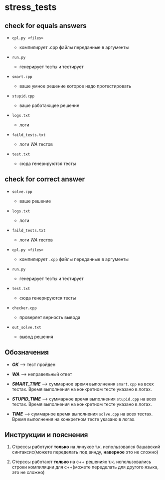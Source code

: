 # stress_tests

## check for equals answers


* `cpl.py <files>`
	* компилирует .cpp файлы переданные в аргументы

* `run.py`
	* генерирует тесты и тестирует

* `smart.cpp`
	* ваше умное решение которое надо протестировать

* `stupid.cpp`
	* ваше работающее решение

* `logs.txt`
	* логи

* `faild_tests.txt`
	* логи *WA* тестов

* `test.txt`
	* сюда генерируются тесты

## check for correct answer
	
* `solve.cpp`
	* ваше решение

* `logs.txt`
	* логи

* `faild_tests.txt`
	* логи *WA* тестов

* `cpl.py <files>`
	* компилирует `.cpp` файлы переданные в аргументы

* `run.py`
	* генерирует тесты и тестирует

* `test.txt`
	* сюда генерируются тесты

* `checker.cpp`
	* проверяет верность вывода

* `out_solve.txt`
	* вывод решения


## Обозначения 

* ***OK*** --> тест пройден

* ***WA*** --> неправельный ответ

* ***SMART_TIME*** --> суммарное время выполнения `smart.cpp` на всех тестах. Время выполнения на конкретном тесте указано в логах. 

* ***STUPID_TIME*** --> суммарное время выполнения `stupid.cpp` на всех тестах. Время выполнения на конкретном тесте указано в логах. 

* ***TIME*** --> суммарное время выполнения `solve.cpp` на всех тестах. Время выполнения на конкретном тесте указано в логах. 

## Инструкции и пояснения

1. Стрессы работуют **только** на линуксе т.к. использовалcя башавский синтаксис(можете переделать под винду, **наверное** это не сложно)

2. Стерссы работают **только** на c++ решениях т.к. использовались строки компиляции для c++(можете переделать для другого языка, это не сложно)




